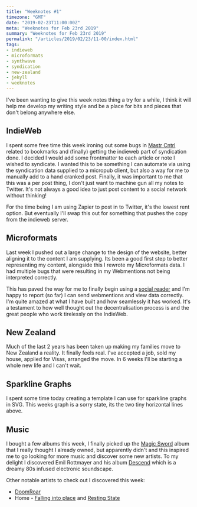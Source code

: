 ```yaml
---
title: "Weeknotes #1"
timezone: "GMT"
date: "2019-02-23T11:00:00Z"
meta: "Weeknotes for Feb 23rd 2019"
summary: "Weeknotes for Feb 23rd 2019"
permalink: "/articles/2019/02/23/11-00/index.html"
tags:
- indieweb
- microformats
- synthwave
- syndication
- new-zealand
- jekyll
- weeknotes
---
```


I've been wanting to give this week notes thing a try for a while, I think it will help me develop my writing style and be a place for bits and pieces that don't belong anywhere else.

## IndieWeb

I spent some free time this week ironing out some bugs in [Mastr Cntrl](https://github.com/vipickering/mastr-cntrl) related to bookmarks and (finally) getting the indieweb part of syndication done.
I decided I would add some frontmatter to each article or note I wished to syndicate. I wanted this to be something I can automate via using the syndication data supplied to a micropub client, but also a way for me to manually add to a hand cranked post. Finally, it was important to me that this was a per post thing, I don't just want to machine gun all my notes to Twitter. It's not always a good idea to just post content to a social network without thinking!

For the time being I am using Zapier to post in to Twitter, it's the lowest rent option. But eventually I'll swap this out for something that pushes the copy from the indieweb server.

## Microformats

Last week I pushed out a large change to the design of the website, better aligning it to the content I am supplying. Its been a good first step to better representing my content, alongside this I rewrote my Microformats data. I had multiple bugs that were resulting in my Webmentions not being interpreted correctly.

This has paved the way for me to finally begin using a [social reader](https://indieweb.org/reader) and I'm happy to report (so far) I can send webmentions and view data correctly. I'm quite amazed at what I have built and how seamlessly it has worked. It's a testament to how well thought out the decentralisation process is and the great people who work tirelessly on the IndieWeb.

## New Zealand

Much of the last 2 years has been taken up making my families move to New Zealand a reality. It finally feels real. I've accepted a job, sold my house, applied for Visas, arranged the move. In 6 weeks I'll be starting a whole new life and I can't wait.

## Sparkline Graphs

I spent some time today creating a template I can use for sparkline graphs in SVG. This weeks graph is a sorry state, its the two tiny horizontal lines above.

## Music

I bought a few albums this week, I finally picked up the [Magic Sword](https://magic-sword.bandcamp.com/album/volume-1) album that I really thought I already owned, but apparently didn't and this inspired me to go looking for more music and discover some new artists. To my delight I discovered Emil Rottmayer and his album [Descend](https://dreamgirlrecords.bandcamp.com/album/descend) which is a dreamy 80s infused electronic soundscape.

Other notable artists to check out I discovered this week:

- [DoomRoar](https://doomroarmusic.bandcamp.com/album/night-stories)
- Home - [Falling into place](https://home96.bandcamp.com/album/falling-into-place) and [Resting State](https://home96.bandcamp.com/album/resting-state)
